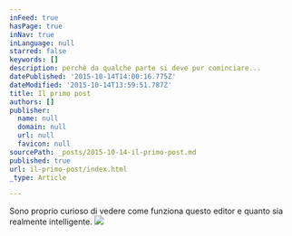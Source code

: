 ```yaml
---
inFeed: true
hasPage: true
inNav: true
inLanguage: null
starred: false
keywords: []
description: perchè da qualche parte si deve pur cominciare...
datePublished: '2015-10-14T14:00:16.775Z'
dateModified: '2015-10-14T13:59:51.787Z'
title: Il primo post
authors: []
publisher:
  name: null
  domain: null
  url: null
  favicon: null
sourcePath: _posts/2015-10-14-il-primo-post.md
published: true
url: il-primo-post/index.html
_type: Article

---
```

Sono proprio curioso di vedere come funziona questo editor e quanto sia realmente intelligente.
![](https://the-grid-user-content.s3-us-west-2.amazonaws.com/20317ae8-bd36-4ac7-b5f7-e51f18cbeef6.JPG)